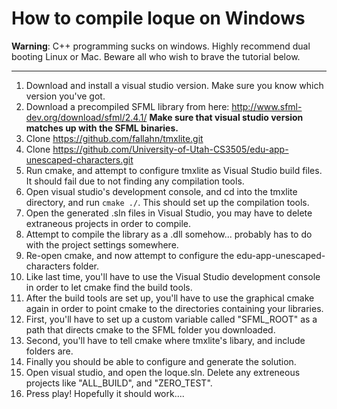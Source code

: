 # How to compile loque on Windows

**Warning**: C++ programming sucks on windows. Highly recommend dual booting Linux or Mac.
Beware all who wish to brave the tutorial below.

---

1. Download and install a visual studio version. Make sure you know which version you've got.
2. Download a precompiled SFML library from here: http://www.sfml-dev.org/download/sfml/2.4.1/ **Make sure that visual studio version matches up with the SFML binaries.**
3. Clone https://github.com/fallahn/tmxlite.git
4. Clone https://github.com/University-of-Utah-CS3505/edu-app-unescaped-characters.git
6. Run cmake, and attempt to configure tmxlite as Visual Studio build files. It should fail due to not finding any compilation tools.
7. Open visual studio's development console, and cd into the tmxlite directory, and run `cmake ./`. This should set up the compilation tools.
8. Open the generated .sln files in Visual Studio, you may have to delete extraneous projects in order to compile.
9. Attempt to compile the library as a .dll somehow... probably has to do with the project settings somewhere.
10. Re-open cmake, and now attempt to configure the edu-app-unescaped-characters folder.
11. Like last time, you'll have to use the Visual Studio development console in order to let cmake find the build tools.
12. After the build tools are set up, you'll have to use the graphical cmake again in order to point cmake to the directories containing your libraries.
13. First, you'll have to set up a custom variable called "SFML_ROOT" as a path that directs cmake to the SFML folder you downloaded.
14. Second, you'll have to tell cmake where tmxlite's libary, and include folders are.
15. Finally you should be able to configure and generate the solution.
16. Open visual studio, and open the loque.sln. Delete any extreneous projects like "ALL_BUILD", and "ZERO_TEST".
17. Press play! Hopefully it should work....
